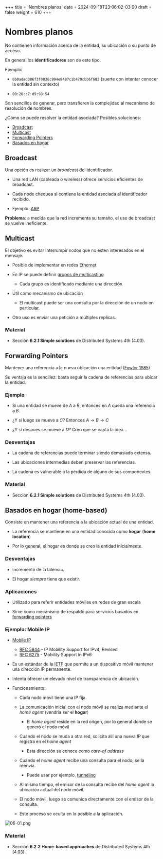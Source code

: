 +++
title = 'Nombres planos'
date = 2024-09-18T23:06:02-03:00
draft = false
weight = 610
+++

# Nombres planos

No contienen información acerca de la entidad, su ubicación o su punto de acceso.

En general los **identificadores** son de este tipo.

Ejemplo:

- `0b0adad386f3f0836c994e8487c1b470cbb6f682` (suerte con intentar conocer la entidad sin contexto)

- `00:26:c7:d9:98:54`

Son sencillos de generar, pero transfieren la complejidad al mecanismo de resolución de nombres.

¿Cómo se puede resolver la entidad asociada? Posibles soluciones:

- [Broadcast](#broadcast)
- [Multicast](#multicast)
- [Forwarding Pointers](#forwarding-pointers)
- [Basados en hogar](#basados-en-hogar-home-based)

## Broadcast

Una opción es realizar un _broadcast_ del identificador.

- Una red LAN (cableada o wireless) ofrece servicios eficientes de broadcast.

- Cada nodo chequea si contiene la entidad asociada al identificador recibido.

- Ejemplo: [ARP](https://en.wikipedia.org/wiki/Address_Resolution_Protocol)

**Problema**: a medida que la red incrementa su tamaño, el uso de broadcast se vuelve ineficiente.

## Multicast

El objetivo es evitar interrumpir nodos que no esten interesados en el mensaje.

- Posible de implementar en redes [Ethernet](https://en.wikipedia.org/wiki/Multicast#Ethernet)

- En IP se puede definir [grupos de multicasting](https://en.wikipedia.org/wiki/IP_multicast)
    - Cada grupo es identificado mediante una dirección.

- Útil como mecanismo de ubicación
    - El multicast puede ser una consulta por la dirección de un nodo en particular.

- Otro uso es enviar una petición a múltiples replicas.

### Material

- Sección **6.2.1 Simple solutions** de Distributed Systems 4th (4.03).

## Forwarding Pointers

Mantener una referencia a la nueva ubicación una entidad ([Fowler 1985](https://digital.lib.washington.edu/researchworks/items/10a1b19e-519e-4b4b-8840-3242bb8fe487))

Su ventaja es la sencillez: basta seguir la cadena de referencias para ubicar la entidad.

### Ejemplo

- Si una entidad se mueve de _A_ a _B_, entonces en _A_ queda una referencia a _B_.

- ¿Y si luego se mueve a _C_? Entonces $A \rightarrow B \rightarrow C$

- ¿Y si despues se mueve a _D_? Creo que se capta la idea...

### Desventajas

- La cadena de referencias puede terminar siendo demasiado extensa.

- Las ubicaciones intermedias deben preservar las referencias.

- La cadena es vulnerable a la pérdida de alguno de sus componentes.

### Material

- Sección **6.2.1 Simple solutions** de Distributed Systems 4th (4.03).

## Basados en hogar (home-based)

Consiste en mantener una referencia a la ubicación actual de una entidad.

- La referencia se mantiene en una entidad conocida como **hogar** (**home location**)

- Por lo general, el hogar es donde se creo la entidad inicialmente.

### Desventajas
    
- Incremento de la latencia.

- El hogar _siempre_ tiene que existir.

### Aplicaciones

- Utilizado para referir entidades móviles en redes de gran escala

- Sirve como mecanismo de respaldo para servicios basados en [forwarding pointers](#forwarding-pointers)

### Ejemplo: Mobile IP

- [Mobile IP](https://en.wikipedia.org/wiki/Mobile_IP)

    - [RFC 5944](https://datatracker.ietf.org/doc/rfc5944/) - IP Mobility Support for IPv4, Revised 
    - [RFC 6275](https://datatracker.ietf.org/doc/rfc6275/) - Mobility Support in IPv6 

- Es un estándar de la [IETF](https://ietf.org/) que permite a un dispositivo móvil mantener una dirección IP permanente.

- Intenta ofrecer un elevado nivel de transparencia de ubicación.

- Funcionamiento:
    
    - Cada nodo móvil tiene una IP fija.

    - La comunicación inicial con el nodo móvil se realiza mediante el *home agent* (vendría ser el **hogar**)

        - El *home agent* reside en la red origen, por lo general donde se generó el nodo móvil

    - Cuando el nodo se muda a otra red, solicita allí una nueva IP que registra en el *home agent*

        - Esta dirección se conoce como _care-of address_

    - Cuando el *home agent* recibe una consulta para el nodo, se la reenvía.

        - Puede usar por ejemplo, [tunneling](https://www.cloudflare.com/learning/network-layer/what-is-tunneling/)

    - Al mismo tiempo, el emisor de la consulta recibe del *home agent* la ubicación actual del nodo móvil.

    - El nodo móvil, luego se comunica directamente con el emisor de la consulta.

    - Este proceso se oculta en lo posible a la aplicación.

![06-01.png](/06-01.png)

### Material

- Sección **6.2.2 Home-based approaches** de Distributed Systems 4th (4.03).
